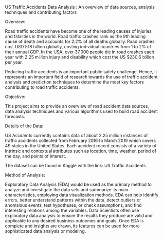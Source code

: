 US Traffic Accidents Data Analysis : An overview of data sources, analysis techniques and contributing factors

Overview:

Road traffic accidents have become one of the leading causes of injuries and fatalities in the world. Road traffic crashes rank as the 9th leading cause of death and accounts for 2.2% of all deaths globally. Road crashes cost USD 518 billion globally, costing individual countries from 1 to 2% of their annual GDP. In the USA, over 37,000 people die in road crashes each year with 2.25 million injury and disability which cost the US $230.6 billion per year.

Reducing traffic accidents is an important public safety challenge. Hence, it represents an important field of research towards the use of traffic accident analysis and prediction techniques to determine the most key factors contributing to road traffic accidents. 

Objective:

This project aims to provide an overview of road accident data sources, data analysis techniques and various algorithms used to build road accident forecasts.

Details of the Data:

US Accidents currently contains data of about 2.25 million instances of traffic accidents collected from February 2016 to March 2019 which covers 49 states in the United States. Each accident record consists of a variety of intrinsic and contextual attributes such as location, time, weather, period of the day, and points of interest.

The dataset can be found in Kaggle with the link: US Traffic Accidents

Method of Analysis:

Exploratory Data Analysis (EDA) would be used as the primary method to analyze and investigate the data sets and summarize its main characteristics, employing data visualization methods. EDA can help identify errors, better understand patterns within the data, detect outliers or anomalous events, test hypotheses, or check assumptions, and find interesting relations among the variables.
Data Scientists often use exploratory data analysis to ensure the results they produce are valid and applicable to any desired business outcomes and goals. Once EDA is complete and insights are drawn, its features can be used for more sophisticated data analysis or modeling.

